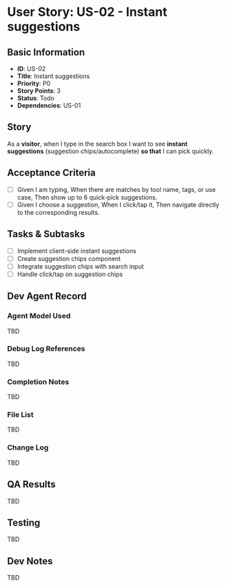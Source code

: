 # User Story: US-02 - Instant suggestions

## Basic Information
- **ID**: US-02
- **Title**: Instant suggestions
- **Priority**: P0
- **Story Points**: 3
- **Status**: Todo
- **Dependencies**: US-01

## Story
As a **visitor**, when I type in the search box I want to see **instant suggestions** (suggestion chips/autocomplete) **so that** I can pick quickly.

## Acceptance Criteria
- [ ] Given I am typing, When there are matches by tool name, tags, or use case, Then show up to 6 quick-pick suggestions.
- [ ] Given I choose a suggestion, When I click/tap it, Then navigate directly to the corresponding results.

## Tasks & Subtasks
- [ ] Implement client-side instant suggestions
- [ ] Create suggestion chips component
- [ ] Integrate suggestion chips with search input
- [ ] Handle click/tap on suggestion chips

## Dev Agent Record
### Agent Model Used
TBD

### Debug Log References
TBD

### Completion Notes
TBD

### File List
TBD

### Change Log
TBD

## QA Results
TBD

## Testing
TBD

## Dev Notes
TBD